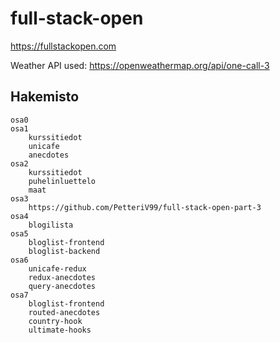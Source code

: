 # full-stack-open
https://fullstackopen.com

Weather API used: https://openweathermap.org/api/one-call-3

## Hakemisto

    osa0
    osa1
        kurssitiedot
        unicafe
        anecdotes
    osa2
        kurssitiedot
        puhelinluettelo
        maat
    osa3
        https://github.com/PetteriV99/full-stack-open-part-3
    osa4
        blogilista
    osa5
        bloglist-frontend
        bloglist-backend
    osa6
        unicafe-redux
        redux-anecdotes
        query-anecdotes
    osa7
        bloglist-frontend
        routed-anecdotes
        country-hook
        ultimate-hooks

